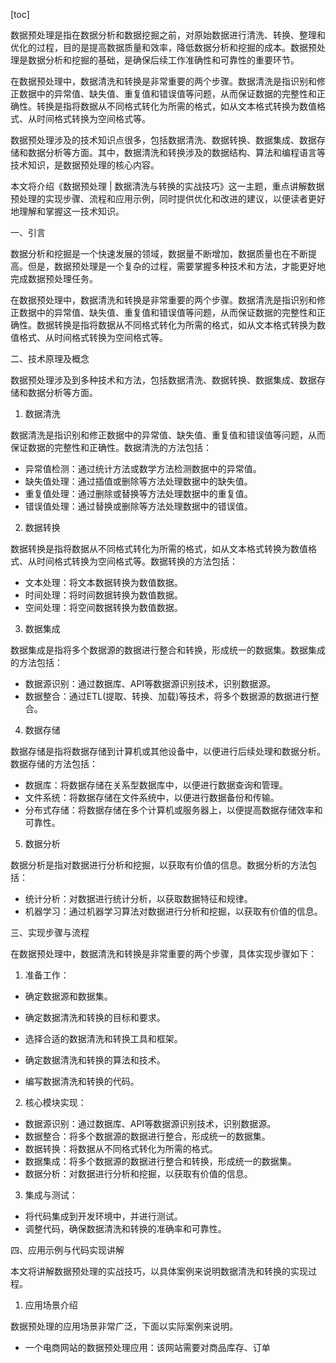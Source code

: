 
[toc]                    
                
                
数据预处理是指在数据分析和数据挖掘之前，对原始数据进行清洗、转换、整理和优化的过程，目的是提高数据质量和效率，降低数据分析和挖掘的成本。数据预处理是数据分析和挖掘的基础，是确保后续工作准确性和可靠性的重要环节。

在数据预处理中，数据清洗和转换是非常重要的两个步骤。数据清洗是指识别和修正数据中的异常值、缺失值、重复值和错误值等问题，从而保证数据的完整性和正确性。转换是指将数据从不同格式转化为所需的格式，如从文本格式转换为数值格式、从时间格式转换为空间格式等。

数据预处理涉及的技术知识点很多，包括数据清洗、数据转换、数据集成、数据存储和数据分析等方面。其中，数据清洗和转换涉及的数据结构、算法和编程语言等技术知识，是数据预处理的核心内容。

本文将介绍《数据预处理 | 数据清洗与转换的实战技巧》这一主题，重点讲解数据预处理的实现步骤、流程和应用示例，同时提供优化和改进的建议，以便读者更好地理解和掌握这一技术知识。

一、引言

数据分析和挖掘是一个快速发展的领域，数据量不断增加，数据质量也在不断提高。但是，数据预处理是一个复杂的过程，需要掌握多种技术和方法，才能更好地完成数据预处理任务。

在数据预处理中，数据清洗和转换是非常重要的两个步骤。数据清洗是指识别和修正数据中的异常值、缺失值、重复值和错误值等问题，从而保证数据的完整性和正确性。数据转换是指将数据从不同格式转化为所需的格式，如从文本格式转换为数值格式、从时间格式转换为空间格式等。

二、技术原理及概念

数据预处理涉及到多种技术和方法，包括数据清洗、数据转换、数据集成、数据存储和数据分析等方面。

1. 数据清洗

数据清洗是指识别和修正数据中的异常值、缺失值、重复值和错误值等问题，从而保证数据的完整性和正确性。数据清洗的方法包括：

- 异常值检测：通过统计方法或数学方法检测数据中的异常值。
- 缺失值处理：通过插值或删除等方法处理数据中的缺失值。
- 重复值处理：通过删除或替换等方法处理数据中的重复值。
- 错误值处理：通过替换或删除等方法处理数据中的错误值。

2. 数据转换

数据转换是指将数据从不同格式转化为所需的格式，如从文本格式转换为数值格式、从时间格式转换为空间格式等。数据转换的方法包括：

- 文本处理：将文本数据转换为数值数据。
- 时间处理：将时间数据转换为数值数据。
- 空间处理：将空间数据转换为数值数据。

3. 数据集成

数据集成是指将多个数据源的数据进行整合和转换，形成统一的数据集。数据集成的方法包括：

- 数据源识别：通过数据库、API等数据源识别技术，识别数据源。
- 数据整合：通过ETL(提取、转换、加载)等技术，将多个数据源的数据进行整合。

4. 数据存储

数据存储是指将数据存储到计算机或其他设备中，以便进行后续处理和数据分析。数据存储的方法包括：

- 数据库：将数据存储在关系型数据库中，以便进行数据查询和管理。
- 文件系统：将数据存储在文件系统中，以便进行数据备份和传输。
- 分布式存储：将数据存储在多个计算机或服务器上，以便提高数据存储效率和可靠性。

5. 数据分析

数据分析是指对数据进行分析和挖掘，以获取有价值的信息。数据分析的方法包括：

- 统计分析：对数据进行统计分析，以获取数据特征和规律。
- 机器学习：通过机器学习算法对数据进行分析和挖掘，以获取有价值的信息。

三、实现步骤与流程

在数据预处理中，数据清洗和转换是非常重要的两个步骤，具体实现步骤如下：

1. 准备工作：

- 确定数据源和数据集。
- 确定数据清洗和转换的目标和要求。
- 选择合适的数据清洗和转换工具和框架。

- 确定数据清洗和转换的算法和技术。
- 编写数据清洗和转换的代码。

2. 核心模块实现：

- 数据源识别：通过数据库、API等数据源识别技术，识别数据源。
- 数据整合：将多个数据源的数据进行整合，形成统一的数据集。
- 数据转换：将数据从不同格式转化为所需的格式。
- 数据集成：将多个数据源的数据进行整合和转换，形成统一的数据集。
- 数据分析：对数据进行分析和挖掘，以获取有价值的信息。

3. 集成与测试：

- 将代码集成到开发环境中，并进行测试。
- 调整代码，确保数据清洗和转换的准确率和可靠性。

四、应用示例与代码实现讲解

本文将讲解数据预处理的实战技巧，以具体案例来说明数据清洗和转换的实现过程。

1. 应用场景介绍

数据预处理的应用场景非常广泛，下面以实际案例来说明。

- 一个电商网站的数据预处理应用：该网站需要对商品库存、订单

